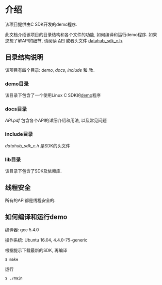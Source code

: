 # 介绍

该项目提供由C SDK开发的demo程序.

此文档介绍该项目的目录结构和各个文件的功能, 如何编译和运行demo程序. 如果您想了解API的细节, 请阅读 [API](docs/API.pdf) 或者头文件 [datahub_sdk_c.h](include/datahub_sdk_c.h).

## 目录结构说明

该项目有四个目录: *demo*, *docs*, *include* 和 *lib*.

### demo目录

该目录下包含了一个使用Linux C SDK的[demo](demo/main.c)程序

### docs目录

*API.pdf* 包含各个API的详细介绍和用法, 以及常见问题

### include目录

*datahub_sdk_c.h* 是SDK的头文件

### lib目录

该目录下包含了SDK及依赖库.

## 线程安全

所有的API都是线程安全的.

## 如何编译和运行demo

编译器: gcc 5.4.0

操作系统: Ubuntu 16.04, 4.4.0-75-generic

根据提示下载最新的SDK, 再编译

```
$ make
```

运行

```
$ ./main
```
